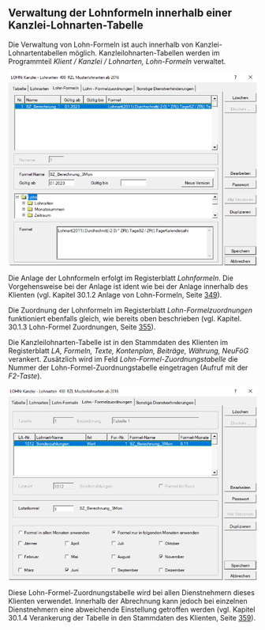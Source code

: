 ## Verwaltung der Lohnformeln innerhalb einer Kanzlei-Lohnarten-Tabelle

Die Verwaltung von Lohn-Formeln ist auch innerhalb von Kanzlei-Lohnartentabellen möglich. Kanzleilohnarten-Tabellen werden im Programmteil *Klient / Kanzlei / Lohnarten, Lohn-Formeln* verwaltet.

![Image](<img/image410.png>)

Die Anlage der Lohnformeln erfolgt im Registerblatt *Lohnformeln*. Die Vorgehensweise bei der Anlage ist ident wie bei der Anlage innerhalb des Klienten (vgl. Kapitel 30.1.2 Anlage von Lohn-Formeln, Seite [349](#anlage-von-lohn-formeln)).

Die Zuordnung der Lohnformeln im Registerblatt *Lohn-Formelzuordnungen* funktioniert ebenfalls gleich, wie bereits oben beschrieben (vgl. Kapitel. 30.1.3 Lohn-Formel Zuordnungen, Seite [355](#lohn-formel-zuordnungen)).

Die Kanzleilohnarten-Tabelle ist in den Stammdaten des Klienten im Registerblatt *LA, Formeln, Texte, Kontenplan, Beiträge, Währung, NeuFöG* verankert. Zusätzlich wird im Feld *Lohn-Formel-Zuordnungstabelle* die Nummer der Lohn-Formel-Zuordnungstabelle eingetragen (Aufruf mit der *F2-Taste*).

![Image](<img/image411.png>)

Diese Lohn-Formel-Zuordnungstabelle wird bei allen Dienstnehmern dieses Klienten verwendet. Innerhalb der Abrechnung kann jedoch bei einzelnen Dienstnehmern eine abweichende Einstellung getroffen werden (vgl. Kapitel 30.1.4 Verankerung der Tabelle in den Stammdaten des Klienten, Seite [359](#verankerung-der-tabelle-in-den-stammdaten-des-klienten)).